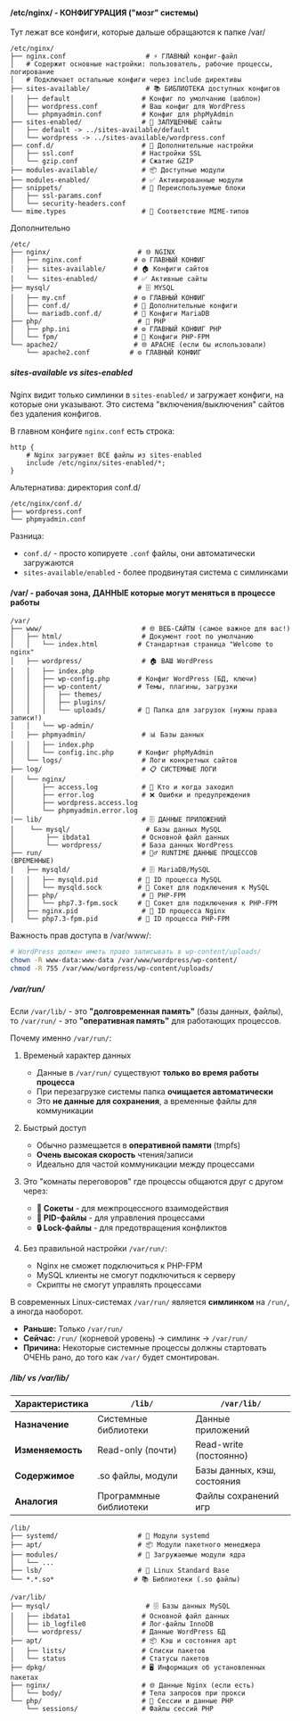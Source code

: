 

#### /etc/nginx/ - КОНФИГУРАЦИЯ ("мозг" системы)

Тут лежат все конфиги, которые дальше обращаются к папке /var/
```
/etc/nginx/
├── nginx.conf                    # ⚡ ГЛАВНЫЙ конфиг-файл
│   # Содержит основные настройки: пользователь, рабочие процессы, логирование
│   # Подключает остальные конфиги через include директивы
├── sites-available/              # 📚 БИБЛИОТЕКА доступных конфигов
│   ├── default                  # Конфиг по умолчанию (шаблон)
│   ├── wordpress.conf           # Ваш конфиг для WordPress
│   └── phpmyadmin.conf          # Конфиг для phpMyAdmin
├── sites-enabled/               # 🚀 ЗАПУЩЕННЫЕ сайты
│   ├── default -> ../sites-available/default
│   └── wordpress -> ../sites-available/wordpress.conf
├── conf.d/                      # 🔧 Дополнительные настройки
│   ├── ssl.conf                 # Настройки SSL
│   └── gzip.conf                # Сжатие GZIP
├── modules-available/           # 📦 Доступные модули
├── modules-enabled/             # ✅ Активированные модули
├── snippets/                    # 🧩 Переиспользуемые блоки
│   ├── ssl-params.conf
│   └── security-headers.conf
└── mime.types                   # 📄 Соответствие MIME-типов
```

Дополнительно
```
/etc/
├── nginx/                      # 🌐 NGINX
│   ├── nginx.conf             # ⚙️ ГЛАВНЫЙ КОНФИГ
│   ├── sites-available/       # 🏠 Конфиги сайтов
│   └── sites-enabled/         # ✅ Активные сайты
├── mysql/                      # 🗄️ MYSQL
│   ├── my.cnf                 # ⚙️ ГЛАВНЫЙ КОНФИГ
│   ├── conf.d/                # 📁 Дополнительные конфиги
│   └── mariadb.conf.d/        # 🔧 Конфиги MariaDB
├── php/                        # 🐘 PHP
│   ├── php.ini                # ⚙️ ГЛАВНЫЙ КОНФИГ PHP
│   └── fpm/                   # 🚀 Конфиги PHP-FPM
└── apache2/                   # 🌐 APACHE (если бы использовали)
    └── apache2.conf          # ⚙️ ГЛАВНЫЙ КОНФИГ
```
#####  sites-available vs sites-enabled

Nginx видит только симлинки в `sites-enabled/` и загружает конфиги, на которые они указывают. Это система "включения/выключения" сайтов без удаления конфигов.

В главном конфиге `nginx.conf` есть строка:
```nginx
http {
    # Nginx загружает ВСЕ файлы из sites-enabled
    include /etc/nginx/sites-enabled/*;
}
```


Альтернатива: директория conf.d/
```text
/etc/nginx/conf.d/
├── wordpress.conf
└── phpmyadmin.conf
```

Разница:
- `conf.d/` - просто копируете `.conf` файлы, они автоматически загружаются
- `sites-available/enabled` - более продвинутая система с симлинками

#### /var/ - рабочая зона, ДАННЫЕ которые могут меняться в процессе работы

```
/var/
├── www/                         # 🌐 ВЕБ-САЙТЫ (самое важное для вас!)
│   ├── html/                    # Документ root по умолчанию
│   │   └── index.html          # Стандартная страница "Welcome to nginx"
│   ├── wordpress/               # 🏠 ВАШ WordPress
│   │   ├── index.php
│   │   ├── wp-config.php       # Конфиг WordPress (БД, ключи)
│   │   ├── wp-content/         # Темы, плагины, загрузки
│   │   │   ├── themes/
│   │   │   ├── plugins/
│   │   │   └── uploads/        # 💾 Папка для загрузок (нужны права записи!)
│   │   └── wp-admin/
│   ├── phpmyadmin/              # 📊 Базы данных
│   │   ├── index.php
│   │   └── config.inc.php      # Конфиг phpMyAdmin
│   └── logs/                    # Логи конкретных сайтов
├── log/                         # 📋 СИСТЕМНЫЕ ЛОГИ
│   └── nginx/
│       ├── access.log           # 🎯 Кто и когда заходил
│       ├── error.log            # ❌ Ошибки и предупреждения
│       ├── wordpress.access.log
│       └── phpmyadmin.error.log
│── lib/                         # 🗄️ ДАННЫЕ ПРИЛОЖЕНИЙ
│    └── mysql/                   # Базы данных MySQL
│        ├── ibdata1             # Основной файл данных
│        └── wordpress/          # База данных WordPress
├── run/                         # 🏃‍♂️ RUNTIME ДАННЫЕ ПРОЦЕССОВ (ВРЕМЕННЫЕ)
│   ├── mysqld/                  # 🗄️ MariaDB/MySQL
│   │   ├── mysqld.pid          # 📍 ID процесса MySQL
│   │   └── mysqld.sock         # 🔌 Сокет для подключения к MySQL
│   ├── php/                     # 🐘 PHP-FPM
│   │   └── php7.3-fpm.sock     # 🔌 Сокет для подключения к PHP-FPM
│   ├── nginx.pid                # 📍 ID процесса Nginx
│   └── php7.3-fpm.pid          # 📍 ID процесса PHP-FPM
```

Важность прав доступа в /var/www/:
```bash
# WordPress должен иметь право записывать в wp-content/uploads/
chown -R www-data:www-data /var/www/wordpress/wp-content/
chmod -R 755 /var/www/wordpress/wp-content/uploads/
```


##### /var/run/

Если `/var/lib/` - это **"долговременная память"** (базы данных, файлы), то `/var/run/` - это **"оперативная память"** для работающих процессов.

Почему именно `/var/run/`:
1. Временый характер данных
	- Данные в `/var/run/` существуют **только во время работы процесса**
	- При перезагрузке системы папка **очищается автоматически**
	- Это **не данные для сохранения**, а временные файлы для коммуникации

2. Быстрый доступ
	- Обычно размещается в **оперативной памяти** (tmpfs)
	- **Очень высокая скорость** чтения/записи
	- Идеально для частой коммуникации между процессами
	
3. Это "комнаты переговоров" где процессы общаются друг с другом через:
	- **🔌 Сокеты** - для межпроцессного взаимодействия
	- **📍 PID-файлы** - для управления процессами
	- **🔒 Lock-файлы** - для предотвращения конфликтов

4. Без правильной настройки `/var/run/`:
	- Nginx не сможет подключиться к PHP-FPM
	- MySQL клиенты не смогут подключиться к серверу
	- Скрипты не смогут управлять процессами

В современных Linux-системах `/var/run/` является **симлинком** на `/run/`, а иногда наоборот.
- **Раньше:** Только `/var/run/`
- **Сейчас:** `/run/` (корневой уровень) → симлинк → `/var/run/`
- **Причина:** Некоторые системные процессы должны стартовать ОЧЕНЬ рано, до того как `/var/` будет смонтирован.


##### /lib/ vs /var/lib/

|Характеристика|`/lib/`|`/var/lib/`|
|---|---|---|
|**Назначение**|Системные библиотеки|Данные приложений|
|**Изменяемость**|Read-only (почти)|Read-write (постоянно)|
|**Содержимое**|.so файлы, модули|Базы данных, кэш, состояния|
|**Аналогия**|Программные библиотеки|Файлы сохранений игр|

```text
/lib/
├── systemd/                    # 🚀 Модули systemd
├── apt/                        # 📦 Модули пакетного менеджера
├── modules/                    # 🔧 Загружаемые модули ядра
│   └── ...
├── lsb/                        # 🐧 Linux Standard Base
└── *.*.so*                    # 📚 Библиотеки (.so файлы)
```

```text
/var/lib/
├── mysql/                        # 🗄️ Базы данных MySQL
│   ├── ibdata1                  # Основной файл данных
│   ├── ib_logfile0              # Лог-файлы InnoDB
│   └── wordpress/               # Данные WordPress БД
├── apt/                         # 📦 Кэш и состояния apt
│   ├── lists/                   # Списки пакетов
│   └── status                   # Статусы пакетов
├── dpkg/                        # 🖥️ Информация об установленных пакетах
├── nginx/                       # 🌐 Данные Nginx (если есть)
│   └── body/                    # Тела запросов при прокси
└── php/                         # 🐘 Сессии и данные PHP
    └── sessions/                # Файлы сессий PHP
```